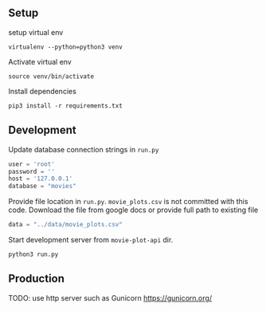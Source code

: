 ## Setup 

setup virtual env

```shell script
virtualenv --python=python3 venv
```

Activate virtual env

```shell script
source venv/bin/activate
```

Install dependencies

```
pip3 install -r requirements.txt
```

## Development

Update database connection strings in `run.py`

```python
user = 'root'
password = ''
host = '127.0.0.1'
database = "movies"
```

Provide file location in `run.py`. `movie_plots.csv` is not committed with this code. 
Download the file from google docs or provide full path to existing file

```python
data = "../data/movie_plots.csv"
```

Start development server from ``movie-plot-api`` dir.
```shell script
python3 run.py
``` 

## Production

TODO: use http server such as Gunicorn https://gunicorn.org/



